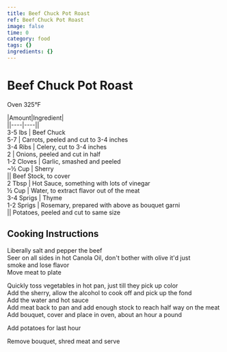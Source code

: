 ```yaml
---
title: Beef Chuck Pot Roast
ref: Beef Chuck Pot Roast
image: false
time: 0
category: food
tags: {}
ingredients: {}
---
```

# Beef Chuck Pot Roast  
  
Oven 325°F  
  
|Amount|Ingredient|  
||----|----||  
3-5 lbs | Beef Chuck  
5-7 | Carrots, peeled and cut to 3-4 inches  
3-4 Ribs | Celery, cut to 3-4 inches  
2 | Onions, peeled and cut in half  
1-2 Cloves | Garlic, smashed and peeled  
\~½ Cup | Sherry  
 || Beef Stock, to cover  
2 Tbsp | Hot Sauce, something with lots of vinegar  
½ Cup | Water, to extract flavor out of the meat  
3-4 Sprigs | Thyme  
1-2 Sprigs | Rosemary, prepared with above as bouquet garni  
 || Potatoes, peeled and cut to same size  
  
## Cooking Instructions  
Liberally salt and pepper the beef  
Seer on all sides in hot Canola Oil, don't bother with olive it'd just  
smoke and lose flavor  
Move meat to plate  
  
Quickly toss vegetables in hot pan, just till they pick up color  
Add the sherry, allow the alcohol to cook off and pick up the fond  
Add the water and hot sauce  
Add meat back to pan and add enough stock to reach half way on the meat  
Add bouquet, cover and place in oven, about an hour a pound  
  
Add potatoes for last hour  
  
Remove bouquet, shred meat and serve  
  
  
  